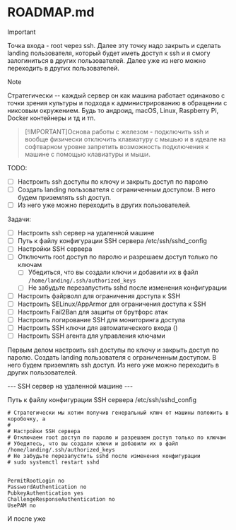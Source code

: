 # ROADMAP.md

> [!IMPORTANT] 
> Точка входа - root через ssh. Далее эту точку надо закрыть и сделать landing пользователя, который будет иметь доступ к ssh и я смогу залогиниться в других пользователей.
> Далее уже из него можно переходить в других пользователей.

> [!NOTE] 
> Стратегически -- каждый сервер он как машина работает одинаково с точки зрения культуры и подхода к администрированию в обращении с никсовым окружением. Будь то андроид, macOS, Linux, Raspberry Pi, Docker контейнеры и тд и тп.

> [!IMPORTANT]Основа работы с железом - подключить ssh и вообще физически  отключить клавиатуру с мышью и в идеале на софтварном уровне запретить возможность подключения к машине с помощью клавиатуры и мыши.

TODO:
- [ ] Настроить ssh доступы по ключу и закрыть доступ по паролю
- [ ] Создать landing пользователя с ограниченным доступом. В него будем приземлять ssh доступ.
- [ ] Из него уже можно переходить в других пользователей.

Задачи:
- [ ] Настроить ssh сервер на удаленной машине
- [ ] Путь к файлу конфигурации SSH сервера /etc/ssh/sshd_config
- [ ] Настройки SSH сервера
-   [ ] Отключить root доступ по паролю и разрешаем доступ только по ключам
    - [ ] Убедиться, что вы создали ключи и добавили их в файл `/home/landing/.ssh/authorized_keys`
    - [ ] Не забудьте перезапустить sshd после изменения конфигурации
- [ ] Настроить файрволл для ограничения доступа к SSH  
- [ ] Настроить SELinux/AppArmor для ограничения доступа к SSH
- [ ] Настроить Fail2Ban для защиты от брутфорс атак    
- [ ] Настроить логирование SSH для мониторинга доступа
- [ ] Настроить SSH ключи для автоматического входа ()
- [ ] Настроить SSH агента для управления ключами

Первым делом настроить ssh доступы по ключу и закрыть доступ по паролю.
Создать landing пользователя с ограниченным доступом. В него будем приземлять ssh доступ.
Из него уже можно переходить в других пользователей.

--- SSH сервер на удаленной машине ---

Путь к файлу конфигурации SSH сервера /etc/ssh/sshd_config
```shell
# Стратегически мы хотим получив генеральный ключ от машины положить в коробочку, а
# 
# Настройки SSH сервера
# Отключаем root доступ по паролю и разрешаем доступ только по ключам
# Убедитесь, что вы создали ключи и добавили их в файл /home/landing/.ssh/authorized_keys
# Не забудьте перезапустить sshd после изменения конфигурации
# sudo systemctl restart sshd   


PermitRootLogin no
PasswordAuthentication no
PubkeyAuthentication yes
ChallengeResponseAuthentication no 
UsePAM no
```


И после уже 